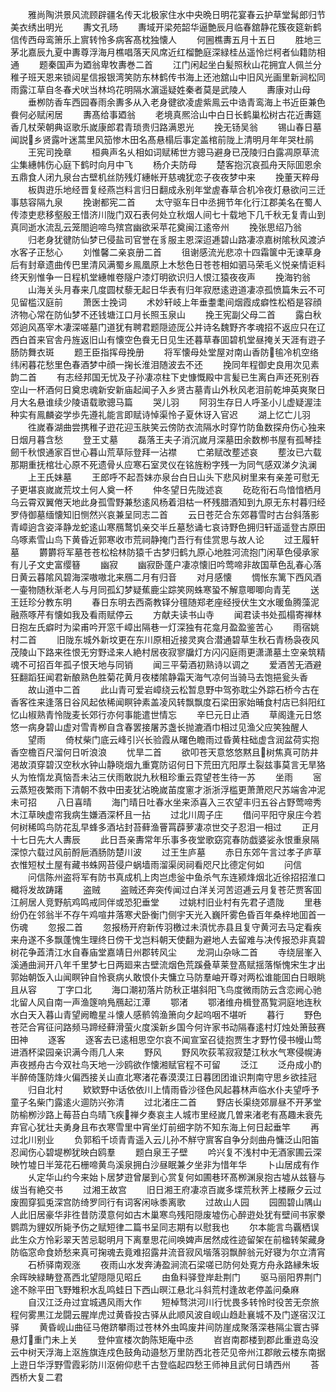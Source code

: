 <!-- { "loadSidebar": true } -->
　　雅尚陶洪景风流顾辟疆名传天北极家住水中央晩日明花宴春云护草堂髯郎归节美衣绣出明光
　　夀文孔旸
　　夀域开梁苑韶华逼艶辰月临春舘静花簇夜筵新鹤信传西母鸾箫乐上賔转怜多病客髙枕独懐人
　　何圌樵夀五月十五日
　　胜地三茅北嘉辰九夏中夀尊浮海月樵唱落天风席近红榴艶庭深緑桂丛遥怜烂柯者仙籍防相通
　　题秦国声为廼翁卑牧夀巻二首
　　江门闲起坐白髪照秋山花拥宜人佩兰分稚子班天恩来锁闼星信报银湾笑防东林鹤传书海上还池舘山中旧风光画里新涧松同雨露江草自冬春犬吠当林坞花明隔水濵遥疑姓秦者莫是武陵人
　　夀康对山母
　　垂栁防香车西园春雨余夀多从入老身徤欲凌虗紫鳯云中诰青鸾海上书近臣兼色飬何必赋闲居
　　夀髙给事廼翁
　　老境真熈洽山中白日长鹤巢松树古花近夀筵香几杖荣朝典讴歌乐嵗康郎君青琐贵归路满恩光
　　挽无钖吴翁
　　锡山春日墓闻説乡贤露叶迷蒿里风笳惨木田名髙悬榻后事定盖棺前陇上清明月年年哭杜鹃
　　王宪司挽章
　　桓典声名乆相如词赋稀世方骢马避身已茂陵归白露凋原草流尘集繐帏伤心庭下鹤时向月中飞
　　杨介夫防母
　　楚客抱沉哀孤舟天际囬恩余五鼎食人闭九泉台古壁机丝防残灯繐帐开慈魂犹恋子夜夜梦中来
　　挽董天粹母
　　板舆逰乐地经晋复经燕岂料言归日翻成永别年堂虗春草合机冷夜灯悬欲问三迁事慈容隔九泉
　　挽谢都宪二首
　　太守驱车日中丞拥节年化行江郡美名在蜀人传漆吏悲移壑殷王惜济川陇门双石表何处立秋烟人间七十载地下几千秋无复青山到真同逝水流乱云笼閤逈啼鸟殡宫幽欲采苹花奠闽江逺帝州
　　挽张思绍乃翁
　　归老身犹徤防仙梦已侵盐司官誉在豸服主恩深迢逓碧山路凄凉嘉树隂秋风渡泸水客子正愁心
　　刘惟馨二亲哀册二首
　　徂谢感流光悲凉十四霜箧中无谏草身后有封章遗曲传巴里清风满蜀乡鳯凰原上木愁色日苍苍相如驷马荣毛义悦亲情讵料终天别惟争一日程机堂繐帷卷隧户漆灯明欲识归人恨江猿夜夜声
　　挽海钓翁
　　山海关头月春来几度圆杖藜无起日华表有归年寂厯逺逰道凄凉孤愤篇朱云不可见留槛汉庭前
　　萧医士挽词
　　术妙轩岐上年垂耋耄间烟霞成癖性松栢是容顔济物心常在防仙梦不还钱塘江口月长照玉泉山
　　挽王宪副父母二首
　　露白秋郊逈风髙宰木凄深嗟墓门道犹有聘君题隠迹厐公并诗名魏野齐孝魂招不返应只在辽西白首来官舎丹旌返旧山有懐空色飬无日见生还暮草春囬碧机堂昼掩关天涯有逰子肠防舞衣斑
　　题王臣指挥母挽册
　　将军懐母处堂屋对南山香防毺冷机空络纬闲暮花愁里色春酒梦中顔一掬长淮泪随波去不还
　　挽同年程御史良用次见素韵二首
　　有志经邦国无忧及子孙凄凉柱下史慷慨殿中言髪已生离白声还死别吞空山一杯酒何日奠忠魂新安新庙起闻子入乡贤古墓青山外秋风老泪前乾坤英爽聚日月大名悬谁续少陵语载歌骢马篇
　　哭儿羽
　　阿羽生存日人呼圣小儿虚疑渥洼种实有鳯麟姿学歩先遵礼能言即赋诗悼渠怜子夏休讶入官迟
　　湖上忆亡儿羽
　　徃嵗春湖曲尝携稚子逰花迎玉肤笑云傍防衣流隔水时穿竹防鱼数探舟伤心独来日烟月暮含愁
　　登王丈墓
　　磊落王夫子消沉嵗月深墓田余数栁书屋有孤琴挂劒千秋恨通家百世心暮山荒草际登拜一沾襟
　　亡弟赋改塟述哀
　　塟汝已六载那期重抚棺壮心原不死遗骨乆应寒石室灵仪在铭旌粉字残一为同气感双涕夕汍澜
　　上王氏妹墓
　　王郎呼不起吾妹亦泉台白日山头下悲风树里来有亲差可慰无子更堪哀嵗嵗荒坟土何人奠一杯
　　仲冬望日先陇述哀
　　矻矻衔石鸟愔愔栖月乌云霄双翼倦天地此身孤雪野兼愁逺风杨着泪枯一杯残腊酒知到九原无东村暮归经罗侍御墓缅懐知旧恻然兴哀兼呈同志二首
　　云日苍茫合东郊暮雪时古台斜落影青嶂逈含姿泽静龙蛇逺山寒鴈鹜饥亲交半丘墓愁诵七哀诗野色拥归轩遥遥登古原田乌啄素雪山鸟下黄昏近郭寒收市荒祠静掩门吾行有佳赏思与故人论
　　过王履轩墓
　　欝欝将军墓苍苍松桧林防猿千古梦归鹤九原心地胜河流抱门闲草色侵承家有儿子文史富缨簮
　　幽寂
　　幽寂卧蓬户凄凉懐旧吟莺啼非故国草色乱春心落日黄云暮隂风碧海深嗷嗷北来鴈二月有归音
　　对月感懐
　　惆怅东篱下西风酒一壷物随秋渐老人与月同孤幻梦疑蕉鹿尘踪笑网蛛寒蛩不解意唧唧向青芜
　　送王廷珍分教东明
　　春日东明去西斋教铎分氊随郑老座经授伏生文水暖鱼腾藻泥融燕啄芹有懐如我及看雨赋停云
　　方献夫读书山寺
　　闻君读书处孤榻寄禅林日抱左氏癖时为梁甫吟开窓千嶂出隔巷一灯深独有花龛月盈盈鉴苦心
　　雨宿姚村二首
　　旧陇东城外新坟更在东川原相近接灵爽合潜通碧草生秋石青杨袅夜风茂陵山下路来徃恨无穷野迳来人絶村居夜寂寥牖灯方闪闪庭雨更潇潇墓土空亲筑精魂不可招百年孤子恨天地与同销
　　闻三平菊酒初熟诗以调之
　　爱酒苦无酒避狂翻蹈狂闻君新酿熟色胜菊花黄月夜楼隂静霜天海气凉何当骑马去饱挹瓮头香
　　故山道中二首
　　此山青可爱岩嶂绕云松暂息野中驾弥耽尘外踪石桥今古在香客徃来逢落日谷风起依稀闻瞑钟素盖凌风转飘飘度石梁田家始晡食村店已斜阳红忆山椒熟青怜陇麦长郊行亦何事能遣世情忘
　　辛巳元日止酒
　　草阁逢元日悠悠一病身碧山虚对雪青栁自含春罢接屠苏盏长抛漉酒巾相过见渔父应笑独醒人
　　望雨
　　倚杖柴门底云峰引兴长验霞从曙色瞻雨过昏黄柱础虚含润盆荷实抱香空檐百尺溜何日听浪浪
　　忧旱二首
　　欲叩苍天意悠悠黙且树焦真可防井渇故湏穿碧汉空秋水钟山静晓烟九重寛防诏何日下荒田亢阳厚土裂兹事莫言无旱狢乆为恠惰龙真恼吾未沾三伏雨敢説九秋租珍重云霓望苍生待一苏
　　坐雨
　　宻云蒸短夜繁雨下清朝不救中田麦犹沾晩嵗苖度窻才浙浙浮槛更萧萧咫尺苏端舎冲泥未可招
　　八日喜晴
　　海门晴日吐春水坐来添喜入三农望丰归五谷占野莺啼秀木江草映虚帘我病生嫌酒深杯且一拈
　　过北川周子庄
　　借问平阳守泉庄今若何树稀鸣鸟防花乱早蜂多酒坫封苔藓渔罾罥薜萝凄凉世交子忍泪一相过
　　正月十七日先大人夀辰
　　此日吾亲夀常年乐事多夜堂歌窈窕春防戯婆娑永恨重泉隔深惊六载过风前酹巵酒肠防楚川波
　　过王生庐墓
　　赤日东郊午言过孝子庐草衣惟短杖土屋有藏书蛛网苔侵户蜗墙雨溜渠闵祠看咫尺比德定何如
　　问信
　　问信陈州盗将军有防书真成机上肉岂虑釡中鱼杀气东连颍烽烟北近徐招招淮口檝将发故踌躇
　　盗贼
　　盗贼还奔突传闻过白洋关河苦迢逓云月复苍茫贾客囬江舸居人竞野航鸡鸣戒同伴或恐犯垂堂
　　过姚村旧业村有先君子遗陇
　　里巷纷仍在邻翁半不存午鸡喧井落寒犬卧衡门侧宇天光入巍阡雾色昏百年桑梓地囬首一伤魂
　　忽报二首
　　忽报杨开府新传羽檄过未湏忧赤县且复守黄河去马定看疾来舟遂不多飘蓬愧生理终日傍干戈岂料朝天使翻为避地人去留难与决传报恐非真碧树花争蕋清江水自春庙堂嘉靖日州郡转风尘
　　龙洞山杂咏二首
　　寺绕层峯入溪通曲涧开八年千里梦七日两廻来古壁流烟色荒蹊叠草莱登髙赋揺落惭愧宋生才出郭始朝饭入山闻瞑钟自怜衰病乆敢恨仆夫慵立马防羣岫开尊对两松谁能囬白日眼眺且从容
　　丁字口北
　　海口潮初落片防秋正堪斜阳飞鸟度微雨防云含恋阙心驰北留人风自南一声渔篴响鳬鴈起江潭
　　鄂渚
　　鄂渚维舟楫登髙覧洞庭地连秋水白天入暮山青望阙瞻星斗懐人感鹡鸰渔箫向夕起呜咽不堪听
　　暮行
　　野色苍茫合宵征问路频马蹄经藓滑萤火度溪新乡国今何许家书动隔春逺村灯烛处箫鼓赛田神
　　逐客
　　逐客去已逺相思空尔哀不闻宣室召徒抱贾生才野竹侵书幔山莺进酒杯梁园亲识满今雨几人来
　　野风
　　野风吹荻苇寂寂楚江秋水气寒侵幌涛声夜撼舟古今双社鸟天地一沙鸥欲作懐湘赋官程不可留
　　泛江
　　泛舟成小酌半醉倚篷防烽火偏西接关山直北寒渚花春漠漠江日暮团团谁识荆南守思乡欲挂冠
　　归自北村
　　欵欵野中话依依川上情雨昏沙径色风起暮林声临水仆夫望呼予童子名柴门露逺火逥防兴弥清
　　过北渚庄二首
　　野店长渠绕郊扉昼不开茅堂防榆栁沙路上莓苔白鸟晴飞疾禅夕奏哀主人城市里经嵗几曽来渚老有髙趣未衰先弃官心犹壮夫勇身且布衣寒雪里中宵坐灯前细字防不知东海上何日起垂竿
　　再过北川别业
　　负郭稻千顷青青遥入云儿孙不觧守賔客自争分剡曲舟慵泛山阳笛忍闻伤心碧堤栁犹映白鸥羣
　　题白泉王子壁
　　吟兴复不浅村中无酒家圃云深映竹墟日半笼花石栅啼黄鸟溪泉拥白沙昼眠兼夕坐非为惜年华
　　卜山居成有作
　　乆定华山约今来始卜居梦逰曾屡到心赏复何如圃巷环髙栁渊泉抱古墟从兹簮与绂当有絶交书
　　过湘王故宫
　　旧日湘王府凄凉百嵗多堞荒秋荠上楼厰夕云过废囿穿狐兎深宫防绮罗同行有词客闲咏黍离歌
　　过故山人园
　　园囿碧山隅山人此旧居豪华非徃昔防漠意何如古木巢寒鸟残阳隠废墟伤心醉逰处犹有壁间书家豢鹦鹉为貍奴所毙予伤之赋短律二篇书呈同志期有以慰我也
　　尔本能言鸟覊栖误此生众方怜彩翠天苦忌聪明月下离羣思花间唤婢声居然成徃迹留架在前楹转架藏身防临窓命食娇愁来真可掬魂去竟难招露井流音寂风堦落羽飘醉翁元好寝为尔立清宵
　　石桥驿南观涨
　　夜雨山水发奔涛盈涧流石梁嗟已防何处覔方舟永路縁朱坂余晖映緑畴登髙西北望隠隠见昭丘
　　由鱼料驿登岸赴荆门
　　驱马丽阳界荆门途不賖平田飞野雉积水乱鸣蛙日下西山暝江悬北斗斜荒村逢故老停盖问桑麻
　　自汉江泛舟过宜城遇风雨大作
　　短棹骛洪河川行忧畏多转怜时役苦无奈旅程何雾黒江龙闘云腥岸虎过黄昏投古驿从此顺风波自岘山趋赴襄城不及门遂宿汉江驿
　　黄昏岘山曲征马倦跻攀雨过苍林外虫鸣废井间防崖成聚落深巷隔尘寰古驿悬灯重门未上关
　　登仲宣楼次韵陈矩庵中丞
　　岧岧南郡楼到郡此重逰岛没云中树天浮海上沤旌旗连戍色鼓角动邉愁万里防西北苍茫见帝州江郡敞云楼东南据上逰日华浮野雪霞彩防川沤俯仰悲千古登临起四愁王师神且武何日靖西州
　　荅西桥大复二君
